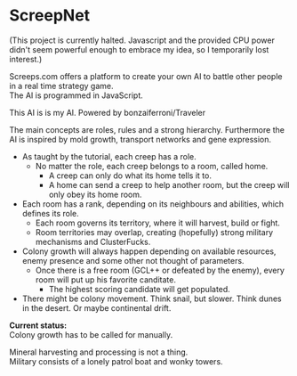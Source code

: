 # ScreepNet
(This project is currently halted. Javascript and the provided CPU power didn't seem powerful enough to embrace my idea, so I temporarily lost interest.)

Screeps.com offers a platform to create your own AI to battle other people in a real time strategy game.<br>
The AI is programmed in JavaScript.

This AI is is my AI. Powered by bonzaiferroni/Traveler

The main concepts are roles, rules and a strong hierarchy. Furthermore the AI is inspired by mold growth, transport networks and gene expression.
- As taught by the tutorial, each creep has a role.
  - No matter the role, each creep belongs to a room, called home.
    - A creep can only do what its home tells it to.
    - A home can send a creep to help another room, but the creep will only obey its home room.
- Each room has a rank, depending on its neighbours and abilities, which defines its role.
  - Each room governs its territory, where it will harvest, build or fight.
  - Room territories may overlap, creating (hopefully) strong military mechanisms and ClusterFucks.
- Colony growth will always happen depending on available resources, enemy presence and some other not thought of parameters.
  - Once there is a free room (GCL++ or defeated by the enemy), every room will put up his favorite canditate.
    - The highest scoring candidate will get populated.
- There might be colony movement. Think snail, but slower. Think dunes in the desert. Or maybe continental drift.

<b>Current status:</b><br>
Colony growth has to be called for manually.<br>

Mineral harvesting and processing is not a thing. <br>
Military consists of a lonely patrol boat and wonky towers.
